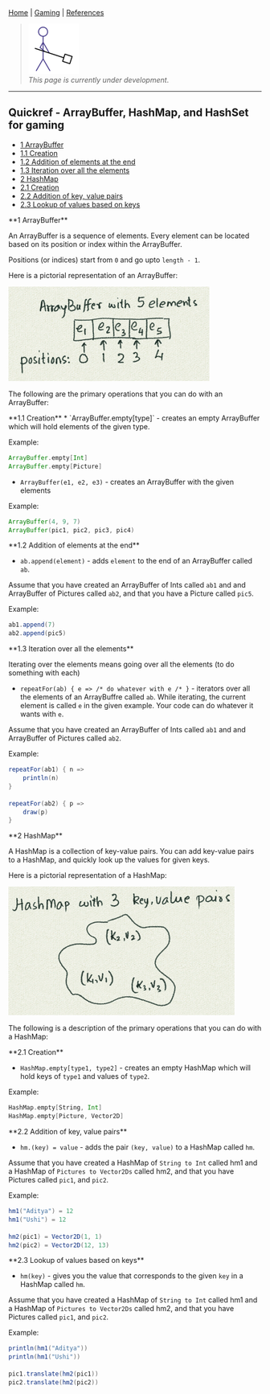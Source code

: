 <div class="nav">
  <a href="../index.html">Home</a> | <a href="../gaming-index.html">Gaming</a> | <a href="../references-index.html">References</a>
</div>

> <img src="../man-at-work.png"/> <br/> *This page is currently under development*.

---

## Quickref - ArrayBuffer, HashMap, and HashSet for gaming

* [1 ArrayBuffer](#arraybuffer)
* [1.1 Creation](#arraybuffer-creation)
* [1.2 Addition of elements at the end](#arraybuffer-addition)
* [1.3 Iteration over all the elements](#arraybuffer-iteration)
* [2 HashMap](#hashmap)
* [2.1 Creation](#hashmap-creation)
* [2.2 Addition of key, value pairs](#hashmap-addition)
* [2.3 Lookup of values based on keys](#hashmap-lookup)

<a name="arraybuffer"/>
**1 ArrayBuffer**

An ArrayBuffer is a sequence of elements. Every element can be located based on its position or index within the ArrayBuffer. 

Positions (or indices) start from `0` and go upto `length - 1`.

Here is a pictorial representation of an ArrayBuffer:

<img src="arraybuffer.png" width="400"/>

The following are the primary operations that you can do with an ArrayBuffer:

<a name="arraybuffer-creation"/>
**1.1 Creation**
* `ArrayBuffer.empty[type]` - creates an empty ArrayBuffer which will hold elements of the given type.

Example:
```scala
ArrayBuffer.empty[Int]
ArrayBuffer.empty[Picture]
```


* `ArrayBuffer(e1, e2, e3)` - creates an ArrayBuffer with the given elements

Example:
```scala
ArrayBuffer(4, 9, 7)
ArrayBuffer(pic1, pic2, pic3, pic4)
```

<a name="arraybuffer-addition"/>
**1.2 Addition of elements at the end**

* `ab.append(element)` - adds `element` to the end of an ArrayBuffer called `ab`.

Assume that you have created an ArrayBuffer of Ints called `ab1` and and ArrayBuffer of Pictures called `ab2`, and that you have a Picture called `pic5`.

Example:
```scala
ab1.append(7)
ab2.append(pic5)
```

<a name="arraybuffer-iteration"/>
**1.3 Iteration over all the elements**

Iterating over the elements means going over all the elements (to do something with each)
* `repeatFor(ab) { e => /* do whatever with e /* }` - iterators over all the elements of an ArrayBuffre called `ab`. While iterating, the current element is called `e` in the given example. Your code can do whatever it wants with `e`.

Assume that you have created an ArrayBuffer of Ints called `ab1` and and ArrayBuffer of Pictures called `ab2`.

Example:
```scala
repeatFor(ab1) { n =>
    println(n)
}

repeatFor(ab2) { p =>
    draw(p)
}
```

<a name="hashmap"/>
**2 HashMap**

A HashMap is a collection of key-value pairs. You can add key-value pairs to a HashMap, and quickly look up the values for given keys.

Here is a pictorial representation of a HashMap:

<img src="hashmap.png" width="450"/>

The following is a description of the primary operations that you can do with a HashMap:

<a name="hashmap-creation"/>
**2.1 Creation**

* `HashMap.empty[type1, type2]` - creates an empty HashMap which will hold keys of `type1` and values of `type2`.

Example:
```scala
HashMap.empty[String, Int]
HashMap.empty[Picture, Vector2D]
```

<a name="hashmap-addition"/>
**2.2 Addition of key, value pairs**

* `hm.(key) = value` - adds the pair `(key, value)` to a HashMap called `hm`.

Assume that you have created a HashMap of `String to Int` called hm1 and a HashMap of `Pictures to Vector2Ds` called hm2, and that you have Pictures called `pic1`, and `pic2`.

Example:
```scala
hm1("Aditya") = 12
hm1("Ushi") = 12

hm2(pic1) = Vector2D(1, 1)
hm2(pic2) = Vector2D(12, 13)
```

<a name="hashmap-lookup"/>
**2.3 Lookup of values based on keys**

* `hm(key)` - gives you the value that corresponds to the given `key` in a HashMap called `hm`.

Assume that you have created a HashMap of `String to Int` called hm1 and a HashMap of `Pictures to Vector2Ds` called hm2, and that you have Pictures called `pic1`, and `pic2`.

Example:
```scala
println(hm1("Aditya"))
println(hm1("Ushi"))

pic1.translate(hm2(pic1))
pic2.translate(hm2(pic2))
```

<br/>
<br/>
<br/>
<br/>
<br/>
<br/>
<br/>
<br/>
<br/>
<br/>
<br/>
<br/>
<br/>
<br/>
<br/>
<br/>
<br/>
<br/>
<br/>
<br/>
<br/>
